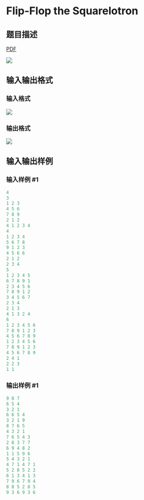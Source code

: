 # Flip-Flop the Squarelotron

## 题目描述

[problemUrl]: https://uva.onlinejudge.org/index.php?option=com_onlinejudge&Itemid=8&category=12&page=show_problem&problem=957

[PDF](https://uva.onlinejudge.org/external/100/p10016.pdf)

![](https://cdn.luogu.com.cn/upload/vjudge_pic/UVA10016/3ef4ea5f8b89fea96fbcee785e686bed0d35a38c.png)

## 输入输出格式

### 输入格式

![](https://cdn.luogu.com.cn/upload/vjudge_pic/UVA10016/276747abf7c4be70aed3360883dcb530ed8dd669.png)

### 输出格式

![](https://cdn.luogu.com.cn/upload/vjudge_pic/UVA10016/e52b06f3534b99ce569e387b1047ad037a758502.png)

## 输入输出样例

### 输入样例 #1

```cpp
4
3
1 2 3
4 5 6
7 8 9
2 1 2
4 1 2 3 4
4
1 2 3 4
5 6 7 8
9 1 2 3
4 5 6 6
2 1 2
2 3 4
5
1 2 3 4 5
6 7 8 9 1
2 3 4 5 6
7 8 9 1 2
3 4 5 6 7
2 3 4
2 1 3
4 1 3 2 4
6
1 2 3 4 5 6
7 8 9 1 2 3
4 5 6 7 8 9
1 2 3 4 5 6
7 8 9 1 2 3
4 5 6 7 8 9
2 4 1
2 2 3
1 1
```


### 输出样例 #1

```cpp
9 8 7
6 5 4
3 2 1
6 6 5 4
3 2 1 9
8 7 6 5
4 3 2 1
7 6 5 4 3
2 8 3 7 7
6 9 4 8 2
1 1 5 9 6
5 4 3 2 1
4 7 1 4 7 1
5 2 8 5 2 2
6 1 3 4 1 3
7 9 6 7 9 4
8 8 5 2 8 5
9 3 6 9 3 6
```


